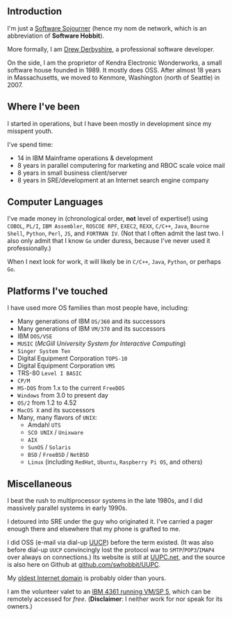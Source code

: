 <!---
swhobbit/swhobbit is a ✨ special ✨ repository because its `README.md` (this file) appears on your GitHub profile.
You can click the Preview link to take a look at your changes.
--->
## Introduction

I'm just a [Software Sojourner](https://hobbit.kew.com) (hence my nom de network, which is an abbreviation of **Software Hobbit**).

More formally, I am [Drew Derbyshire](https://hobbit.kew.com/2022/03/i-havent-heard-that-name-in-years.html), a professional software developer.
 
On the side, I am the proprietor of Kendra Electronic Wonderworks, a small software house founded in 1989. It mostly does OSS.
After almost 18 years in Massachusetts, we moved to Kenmore, Washington (north of Seattle) in 2007.

## Where I've been

I started in operations, but I have been mostly in development since my misspent youth.

I've spend time:

- 14 in IBM Mainframe operations & development 
- 8 years in parallel computering for marketing and RBOC scale voice mail
- 8 years in small business client/server
- 8 years in SRE/development at an Internet search engine company  

## Computer Languages

I've made money in (chronological order, **not** level of expertise!)  using `COBOL`, `PL/I`, `IBM Assembler`, `ROSCOE RPF`, `EXEC2`, `REXX`, `C/C++`, `Java`, `Bourne Shell`, `Python`, `Perl`, `JS`, and `FORTRAN IV`.
(Not that I often admit the last two. I also only admit that I know `Go` under duress, because I've never used it professionally.)  

When I next look for work, it will likely be in `C/C++`, `Java`, `Python`, or perhaps `Go`.

## Platforms I've touched 

I have used more OS families than most people have, including: 
- Many generations of IBM `OS/360` and its successors
- Many generations of IBM `VM/370` and its successors
- IBM `DOS/VSE`
- `MUSIC` (*McGill University System for Interactive Computing*)
- `Singer System Ten`
- Digital Equipment Corporation `TOPS-10`
- Digital Equipment Corporation `VMS`
- TRS-80 `Level I BASIC`
- `CP/M`
- `MS-DOS` from 1.x to the current `FreeDOS`
- `Windows` from 3.0 to present day
- `OS/2` from 1.2 to 4.52
- `MacOS X` and its successors
- Many, many flavors of `UNIX`:
  - Amdahl `UTS`
  - `SCO UNIX` / `Unixware` 
  - `AIX`
  - `SunOS` / `Solaris`
  - `BSD` / `FreeBSD` / `NetBSD`
  - `Linux` (including `RedHat`, `Ubuntu`, `Raspberry Pi OS`, and others) 

## Miscellaneous

I beat the rush to multiprocessor systems in the late 1980s, and I did massively parallel systems in early 1990s. 

I detoured into SRE under the guy who originated it. I've carried a pager enough there and elsewhere that my phone is grafted to me. 

I did OSS (e-mail via dial-up [UUCP](https://en.wikipedia.org/wiki/UUCP)) before the term existed.
(It was also before dial-up `UUCP` convincingly lost the protocol war to `SMTP`/`POP3`/`IMAP4` over always on connections.)
Its website is still at [UUPC.net](https://uupc.net), and the source is also here on Github at [github.com/swhobbit/UUPC](https://github.com/swhobbit/UUPC).

My [oldest Internet domain](https://domain.kew.com/) is probably older than yours. 

I am the volunteer valet to an [IBM 4361 running VM/SP 5]([https://wiki.sdf.org/doku.php#ibm_4300_series](https://wiki.sdf.org/doku.php?id=vintage_systems:vm_cms_survival_guide)), which can be remotely accessed for *free*. 
(**Disclaimer**: I neither work for nor speak for its owners.)
